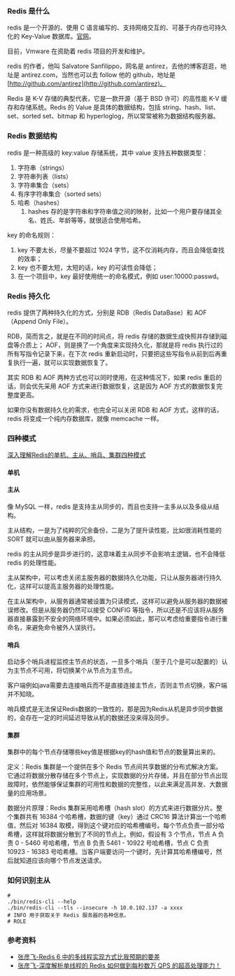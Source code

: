 ### Redis 是什么

redis 是一个开源的、使用 C 语言编写的、支持网络交互的、可基于内存也可持久化的 Key-Value 数据库。[官网](https://redis.io)。

目前，Vmware 在资助着 redis 项目的开发和维护。

redis 的作者，他叫 Salvatore Sanfilippo，网名是 antirez，去他的博客逛逛，地址是 antirez.com，当然也可以去 follow 他的 github，地址是[http://github.com/antirez](http://github.com/antirez)。

Redis 是 K-V 存储的典型代表，它是一款开源（基于 BSD 许可）的高性能 K-V 缓存和存储系统。Redis 的 Value 是具体的数据结构，包括 string、hash、list、set、sorted set、bitmap 和 hyperloglog，所以常常被称为数据结构服务器。

### Redis 数据结构

redis 是一种高级的 key:value 存储系统，其中 value 支持五种数据类型：

1. 字符串（strings）
2. 字符串列表（lists）
3. 字符串集合（sets）
4. 有序字符串集合（sorted sets）
5. 哈希（hashes）
   1. hashes 存的是字符串和字符串值之间的映射，比如一个用户要存储其全名、姓氏、年龄等等，就很适合使用哈希。

key 的命名规则：

1. key 不要太长，尽量不要超过 1024 字节，这不仅消耗内存，而且会降低查找的效率；
2. key 也不要太短，太短的话，key 的可读性会降低；
3. 在一个项目中，key 最好使用统一的命名模式，例如 user:10000:passwd。

### Redis 持久化

redis 提供了两种持久化的方式，分别是 RDB（Redis DataBase）和 AOF（Append Only File）。

RDB，简而言之，就是在不同的时间点，将 redis 存储的数据生成快照并存储到磁盘等介质上；
AOF，则是换了一个角度来实现持久化，那就是将 redis 执行过的所有写指令记录下来，在下次 redis 重新启动时，只要把这些写指令从前到后再重复执行一遍，就可以实现数据恢复了。

其实 RDB 和 AOF 两种方式也可以同时使用，在这种情况下，如果 redis 重启的话，则会优先采用 AOF 方式来进行数据恢复，这是因为 AOF 方式的数据恢复完整度更高。

如果你没有数据持久化的需求，也完全可以关闭 RDB 和 AOF 方式，这样的话，redis 将变成一个纯内存数据库，就像 memcache 一样。

### 四种模式

[深入理解Redis的单机、主从、哨兵、集群四种模式](https://baijiahao.baidu.com/s?id=1761339110124241069&wfr=spider&for=pc)

#### 单机
#### 主从

像 MySQL 一样，redis 是支持主从同步的，而且也支持一主多从以及多级从结构。

主从结构，一是为了纯粹的冗余备份，二是为了提升读性能，比如很消耗性能的 SORT 就可以由从服务器来承担。

redis 的主从同步是异步进行的，这意味着主从同步不会影响主逻辑，也不会降低 redis 的处理性能。

主从架构中，可以考虑关闭主服务器的数据持久化功能，只让从服务器进行持久化，这样可以提高主服务器的处理性能。

在主从架构中，从服务器通常被设置为只读模式，这样可以避免从服务器的数据被误修改。但是从服务器仍然可以接受 CONFIG 等指令，所以还是不应该将从服务器直接暴露到不安全的网络环境中。如果必须如此，那可以考虑给重要指令进行重命名，来避免命令被外人误执行。

#### 哨兵

启动多个哨兵进程监控主节点的状态，一旦多个哨兵（至于几个是可以配置的）认为主节点不可用，将切换某个从节点为主节点。

客户端例如java需要去连接哨兵而不是直接连接主节点，否则主节点切换，客户端并不知晓。

哨兵模式是无法保证Redis数据的一致性的，那是因为Redis从机是异步同步数据的，会存在一定的时间延迟导致从机的数据还没来得及同步。

#### 集群

集群中的每个节点存储哪些key值是根据key的hash值和节点的数量算出来的。

定义：Redis 集群是一个提供在多个 Redis 节点间共享数据的分布式解决方案。它通过将数据分散存储在多个节点上，实现数据的分片存储，并且在部分节点出现故障时，依然能够保证集群的可用性和数据的完整性，以此来满足高并发、大数据量的应用场景。

数据分片原理：Redis 集群采用哈希槽（hash slot）的方式来进行数据分片。整个集群共有 16384 个哈希槽，数据的键（key）通过 CRC16 算法计算出一个哈希值，然后对 16384 取模，得到这个键对应的哈希槽编号。每个节点负责一部分哈希槽，这样就将数据分散到了不同的节点上。例如，假设有 3 个节点，节点 A 负责 0 - 5460 号哈希槽，节点 B 负责 5461 - 10922 号哈希槽，节点 C 负责 10923 - 16383 号哈希槽。当客户端要访问一个键时，先计算其哈希槽编号，然后就知道应该向哪个节点发送请求。

### 如何识别主从

```shell
#
./bin/redis-cli --help
./bin/redis-cli --tls --insecure -h 10.0.102.137 -a xxxx
# INFO 用于获取关于 Redis 服务器的各种信息。
# ROLE
```


### 参考资料

- [张彦飞-Redis 6 中的多线程实现方式比我预期的要差](https://zhuanlan.zhihu.com/p/523368070)
- [张彦飞-深度解析单线程的 Redis 如何做到每秒数万 QPS 的超高处理能力！](https://zhuanlan.zhihu.com/p/512502929)
